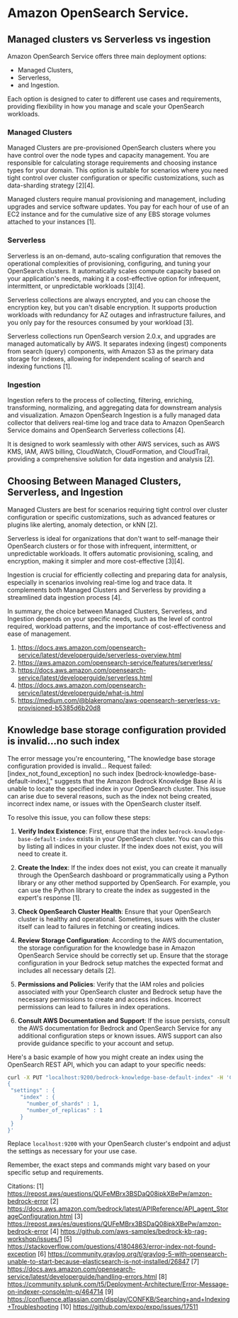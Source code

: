 # Amazon OpenSearch Service.

## Managed clusters vs Serverless vs ingestion

Amazon OpenSearch Service offers three main deployment options:

- Managed Clusters,
- Serverless,
- and Ingestion.

Each option is designed to cater to different use cases and requirements, providing flexibility in how you manage and scale your OpenSearch workloads.

### Managed Clusters

Managed Clusters are pre-provisioned OpenSearch clusters where you have control over the node types and capacity management. You are responsible for calculating storage requirements and choosing instance types for your domain. This option is suitable for scenarios where you need tight control over cluster configuration or specific customizations, such as data-sharding strategy [2][4].

Managed clusters require manual provisioning and management, including upgrades and service software updates. You pay for each hour of use of an EC2 instance and for the cumulative size of any EBS storage volumes attached to your instances [1].

### Serverless

Serverless is an on-demand, auto-scaling configuration that removes the operational complexities of provisioning, configuring, and tuning your OpenSearch clusters. It automatically scales compute capacity based on your application's needs, making it a cost-effective option for infrequent, intermittent, or unpredictable workloads [3][4].

Serverless collections are always encrypted, and you can choose the encryption key, but you can't disable encryption. It supports production workloads with redundancy for AZ outages and infrastructure failures, and you only pay for the resources consumed by your workload [3].

Serverless collections run OpenSearch version 2.0.x, and upgrades are managed automatically by AWS. It separates indexing (ingest) components from search (query) components, with Amazon S3 as the primary data storage for indexes, allowing for independent scaling of search and indexing functions [1].

### Ingestion

Ingestion refers to the process of collecting, filtering, enriching, transforming, normalizing, and aggregating data for downstream analysis and visualization. Amazon OpenSearch Ingestion is a fully managed data collector that delivers real-time log and trace data to Amazon OpenSearch Service domains and OpenSearch Serverless collections [4].

It is designed to work seamlessly with other AWS services, such as AWS KMS, IAM, AWS billing, CloudWatch, CloudFormation, and CloudTrail, providing a comprehensive solution for data ingestion and analysis [2].

## Choosing Between Managed Clusters, Serverless, and Ingestion

Managed Clusters are best for scenarios requiring tight control over cluster configuration or specific customizations, such as advanced features or plugins like alerting, anomaly detection, or kNN [2].

Serverless is ideal for organizations that don't want to self-manage their OpenSearch clusters or for those with infrequent, intermittent, or unpredictable workloads. It offers automatic provisioning, scaling, and encryption, making it simpler and more cost-effective [3][4].

Ingestion is crucial for efficiently collecting and preparing data for analysis, especially in scenarios involving real-time log and trace data. It complements both Managed Clusters and Serverless by providing a streamlined data ingestion process [4].

In summary, the choice between Managed Clusters, Serverless, and Ingestion depends on your specific needs, such as the level of control required, workload patterns, and the importance of cost-effectiveness and ease of management.

1. https://docs.aws.amazon.com/opensearch-service/latest/developerguide/serverless-overview.html
2. https://aws.amazon.com/opensearch-service/features/serverless/
3. https://docs.aws.amazon.com/opensearch-service/latest/developerguide/serverless.html
4. https://docs.aws.amazon.com/opensearch-service/latest/developerguide/what-is.html
5. https://medium.com/@blakeromano/aws-opensearch-serverless-vs-provisioned-b5385d6b20d8

## Knowledge base storage configuration provided is invalid...no such index

The error message you're encountering, "The knowledge base storage configuration provided is invalid... Request failed: [index_not_found_exception] no such index [bedrock-knowledge-base-default-index]," suggests that the Amazon Bedrock Knowledge Base AI is unable to locate the specified index in your OpenSearch cluster. This issue can arise due to several reasons, such as the index not being created, incorrect index name, or issues with the OpenSearch cluster itself.

To resolve this issue, you can follow these steps:

1. **Verify Index Existence**: First, ensure that the index `bedrock-knowledge-base-default-index` exists in your OpenSearch cluster. You can do this by listing all indices in your cluster. If the index does not exist, you will need to create it.

2. **Create the Index**: If the index does not exist, you can create it manually through the OpenSearch dashboard or programmatically using a Python library or any other method supported by OpenSearch. For example, you can use the Python library to create the index as suggested in the expert's response [1].

3. **Check OpenSearch Cluster Health**: Ensure that your OpenSearch cluster is healthy and operational. Sometimes, issues with the cluster itself can lead to failures in fetching or creating indices.

4. **Review Storage Configuration**: According to the AWS documentation, the storage configuration for the knowledge base in Amazon OpenSearch Service should be correctly set up. Ensure that the storage configuration in your Bedrock setup matches the expected format and includes all necessary details [2].

5. **Permissions and Policies**: Verify that the IAM roles and policies associated with your OpenSearch cluster and Bedrock setup have the necessary permissions to create and access indices. Incorrect permissions can lead to failures in index operations.

6. **Consult AWS Documentation and Support**: If the issue persists, consult the AWS documentation for Bedrock and OpenSearch Service for any additional configuration steps or known issues. AWS support can also provide guidance specific to your account and setup.

Here's a basic example of how you might create an index using the OpenSearch REST API, which you can adapt to your specific needs:

```bash
curl -X PUT "localhost:9200/bedrock-knowledge-base-default-index" -H 'Content-Type: application/json' -d'
{
 "settings" : {
    "index" : {
      "number_of_shards" : 1,
      "number_of_replicas" : 1
    }
 }
}'
```

Replace `localhost:9200` with your OpenSearch cluster's endpoint and adjust the settings as necessary for your use case.

Remember, the exact steps and commands might vary based on your specific setup and requirements.

Citations:
[1] https://repost.aws/questions/QUFeMBrx3BSDaQ08ipkXBePw/amzon-bedrock-error
[2] https://docs.aws.amazon.com/bedrock/latest/APIReference/API_agent_StorageConfiguration.html
[3] https://repost.aws/es/questions/QUFeMBrx3BSDaQ08ipkXBePw/amzon-bedrock-error
[4] https://github.com/aws-samples/bedrock-kb-rag-workshop/issues/1
[5] https://stackoverflow.com/questions/41804863/error-index-not-found-exception
[6] https://community.graylog.org/t/graylog-5-with-opensearch-unable-to-start-because-elasticsearch-is-not-installed/26847
[7] https://docs.aws.amazon.com/opensearch-service/latest/developerguide/handling-errors.html
[8] https://community.splunk.com/t5/Deployment-Architecture/Error-Message-on-indexer-console/m-p/464714
[9] https://confluence.atlassian.com/display/CONFKB/Searching+and+Indexing+Troubleshooting
[10] https://github.com/expo/expo/issues/17511
